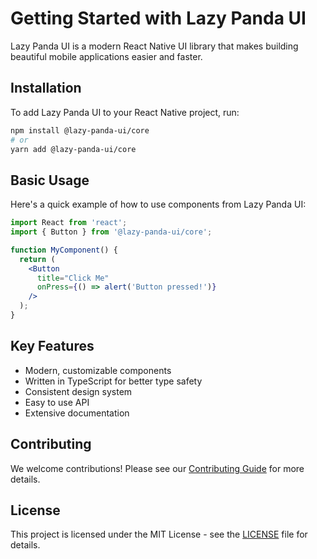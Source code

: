 # Getting Started with Lazy Panda UI

Lazy Panda UI is a modern React Native UI library that makes building beautiful mobile applications easier and faster.

## Installation

To add Lazy Panda UI to your React Native project, run:

```bash
npm install @lazy-panda-ui/core
# or
yarn add @lazy-panda-ui/core
```

## Basic Usage

Here's a quick example of how to use components from Lazy Panda UI:

```jsx
import React from 'react';
import { Button } from '@lazy-panda-ui/core';

function MyComponent() {
  return (
    <Button 
      title="Click Me"
      onPress={() => alert('Button pressed!')}
    />
  );
}
```

## Key Features

- Modern, customizable components
- Written in TypeScript for better type safety
- Consistent design system
- Easy to use API
- Extensive documentation

## Contributing

We welcome contributions! Please see our [Contributing Guide](./contributing) for more details.

## License

This project is licensed under the MIT License - see the [LICENSE](./license) file for details.
